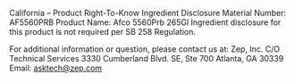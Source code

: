  
 
 
California – Product Right-To-Know Ingredient Disclosure 
Material Number: AF5560PRB 
Product Name: Afco 5560Prb 265Gl 
Ingredient disclosure for this product is not required per SB 258 Regulation. 
 
For additional information or question, please contact us at: 
Zep, Inc. 
C/O Technical Services 
3330 Cumberland Blvd. SE, Ste 700 
Atlanta, GA 30339 
Email: asktech@zep.com 
 
 
 
 
